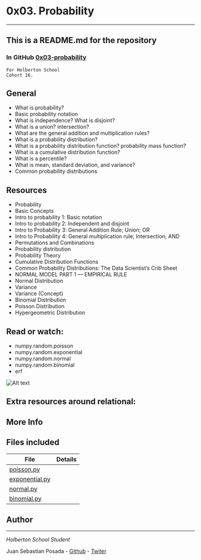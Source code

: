 # 0x03. Probability
***
## This is a README.md for the repository
### In GitHub [0x03-probability]()
```
For Holberton School
Cohort 16.
```
## General

* What is probability?
* Basic probability notation
* What is independence? What is disjoint?
* What is a union? intersection?
* What are the general addition and multiplication rules?
* What is a probability distribution?
* What is a probability distribution function? probability mass function?
* What is a cumulative distribution function?
* What is a percentile?
* What is mean, standard deviation, and variance?
* Common probability distributions

## Resources

* Probability
* Basic Concepts
* Intro to probability 1: Basic notation
* Intro to probability 2: Independent and disjoint
* Intro to Probability 3: General Addition Rule; Union; OR
* Intro to Probability 4: General multiplication rule; Intersection; AND
* Permutations and Combinations
* Probability distribution
* Probability Theory
* Cumulative Distribution Functions
* Common Probability Distributions: The Data Scientist’s Crib Sheet
* NORMAL MODEL PART 1 — EMPIRICAL RULE
* Normal Distribution
* Variance
* Variance (Concept)
* Binomial Distribution
* Poisson Distribution
* Hypergeometric Distribution

## Read or watch:
* numpy.random.poisson
* numpy.random.exponential
* numpy.random.normal
* numpy.random.binomial
* erf

![Alt text](https://holbertonintranet.s3.amazonaws.com/uploads/medias/2019/4/5e71204ca545072e8766.gif?X-Amz-Algorithm=AWS4-HMAC-SHA256&X-Amz-Credential=AKIARDDGGGOU5BHMTQX4%2F20220809%2Fus-east-1%2Fs3%2Faws4_request&X-Amz-Date=20220809T170656Z&X-Amz-Expires=86400&X-Amz-SignedHeaders=host&X-Amz-Signature=254a899b9d76194729719a990fd94664f03f30746ff2d7ef72e1daf748288587)

## Extra resources around relational:

## More Info

## Files included

| File                 | Details                                    |
|--------------------- | ------------------------------------------ |
| [poisson.py]() |	       |
| [exponential.py]() |	       |
| [normal.py]() |	       |
| [binomial.py]() |	       |



## Author
***
*Holberton School Student*

Juan Sebastian Posada  - [Github](https://github.com/Juansepo13) - [Twiter](https://twitter.com/@JuanSeb35904130)